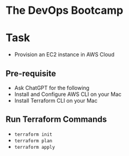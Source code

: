 # The DevOps Bootcamp

# Task

  - Provision an EC2 instance in AWS Cloud

## Pre-requisite

  - Ask ChatGPT for the following
  - Install and Configure AWS CLI on your Mac
  - Install Terraform CLI on your Mac

## Run Terraform Commands

- `terraform init`
- `terraform plan`
- `terraform apply`
